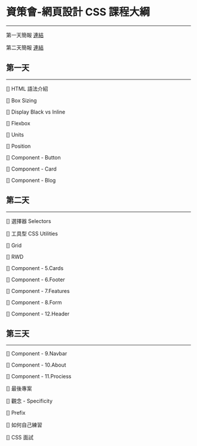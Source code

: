 # 資策會-網頁設計 CSS 課程大綱

---

第一天簡報 [連結](https://bit.ly/iii-web-design-1)

第二天簡報 [連結](https://bit.ly/iii-web-design-2)

## 第一天

---

[] HTML 語法介紹

[] Box Sizing

[] Display Black vs Inline

[] Flexbox

[] Units

[] Position

[] Component - Button

[] Component - Card

[] Component - Blog

## 第二天

---

[] 選擇器 Selectors

[] 工具型 CSS Utilities

[] Grid

[] RWD

[] Component - 5.Cards

[] Component - 6.Footer

[] Component - 7.Features

[] Component - 8.Form

[] Component - 12.Header

## 第三天

---

[] Component - 9.Navbar

[] Component - 10.About

[] Component - 11.Prociess

[] 最後專案

[] 觀念 - Specificity

[] Prefix

[] 如何自己練習

[] CSS 面試
